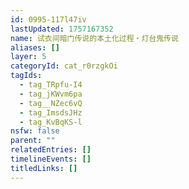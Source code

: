 ```yaml
---
id: 0995-117l47iv
lastUpdated: 1757167352
name: 试衣间暗门传说的本土化过程・灯台鬼传说
aliases: []
layer: 5
categoryId: cat_r0rzgkOi
tagIds:
  - tag_TRpfu-I4
  - tag_jKWvm6pa
  - tag__NZec6vQ
  - tag_ImsdsJHz
  - tag_KvBqKS-l
nsfw: false
parent: ""
relatedEntries: []
timelineEvents: []
titledLinks: []
---
```


